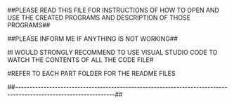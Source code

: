 ##PLEASE READ THIS FILE FOR INSTRUCTIONS OF HOW TO OPEN AND USE THE CREATED PROGRAMS AND DESCRIPTION OF THOSE PROGRAMS##

##PLEASE INFORM ME IF ANYTHING IS NOT WORKING##

#I WOULD STRONGLY RECOMMEND TO USE VISUAL STUDIO CODE TO WATCH THE CONTENTS OF ALL THE CODE FILE#

#REFER TO EACH PART FOLDER FOR THE README FILES

##-----------------------------------------------------------------------------------------------------------------##
